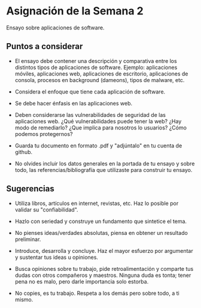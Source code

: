 # Asignación de la Semana 2

Ensayo sobre aplicaciones de software.

## Puntos a considerar

- El ensayo debe contener una descripción y comparativa entre los distintos tipos de aplicaciones de software. Ejemplo: aplicaciones móviles, aplicaciones web, aplicaciones de escritorio, aplicaciones de consola, procesos en background (dameons), tipos de malware, etc.

- Considera el enfoque que tiene cada aplicación de software.

- Se debe hacer énfasis en las aplicaciones web.

- Deben considerarse las vulnerabilidades de seguridad de las aplicaciones web. ¿Qué vulnerabilidades puede tener la web? ¿Hay modo de remediarlo? ¿Que implica para nosotros lo usuarios? ¿Cómo podemos protegernos?

- Guarda tu documento en formato .pdf y "adjúntalo" en tu cuenta de github.

- No olvides incluir los datos generales en la portada de tu ensayo y sobre todo, las referencias/bibliografía que utilizaste para construir tu ensayo.

## Sugerencias

- Utiliza libros, artículos en internet, revistas, etc. Haz lo posible por validar su "confiabilidad".

- Hazlo con seriedad y construye un fundamento que sintetice el tema.

- No pienses ideas/verdades absolutas, piensa en obtener un resultado preliminar.

- Introduce, desarrolla y concluye.  Haz el mayor esfuerzo por argumentar y sustentar tus ideas u opiniones.

- Busca opiniones sobre tu trabajo, pide retroalimentación y comparte tus dudas con otros compañeros y maestros. Ninguna duda es tonta; tener pena no es malo, pero darle importancia solo estorba.

- No copies, es tu trabajo. Respeta a los demás pero sobre todo, a ti mismo.

